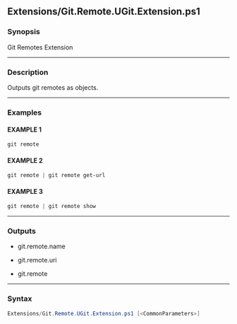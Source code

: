 Extensions/Git.Remote.UGit.Extension.ps1
----------------------------------------




### Synopsis
Git Remotes Extension



---


### Description

Outputs git remotes as objects.



---


### Examples
#### EXAMPLE 1
```PowerShell
git remote
```

#### EXAMPLE 2
```PowerShell
git remote | git remote get-url
```

#### EXAMPLE 3
```PowerShell
git remote | git remote show
```



---


### Outputs
* git.remote.name


* git.remote.uri


* git.remote






---


### Syntax
```PowerShell
Extensions/Git.Remote.UGit.Extension.ps1 [<CommonParameters>]
```
